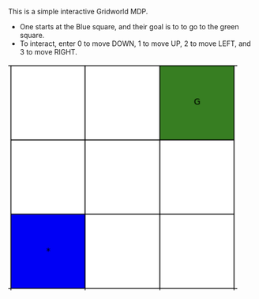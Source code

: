 
This is a simple interactive Gridworld MDP.
- One starts at the Blue square, and their goal is to to go to the green square.
- To interact, enter 0 to move DOWN, 1 to move UP, 2 to move LEFT, and 3 to move RIGHT.

![](./gw.png)
